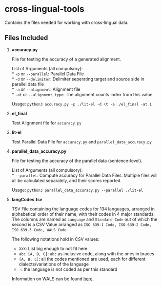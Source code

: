 # cross-lingual-tools

Contains the files needed for working with cross-lingual data.

## Files Included

1. <b>accuracy.py</b>

    File for testing the accuracy of a generated alignment.
    
    List of Arguments (all compulsory):  
        * `-p` or `--parallel`:	Parallel Data File  
        * `-d` or `--delimiter`:	Delimiter seperating target and source side in parallel data file  
        * `-a` or `--alignment`:	Alignment file  
        * `-at` or `--alignment_type`:	The alignment counts index from this value
    
    Usage:    ```python3 accuracy.py -p ./lit-el -d \t -a ./el_final -at 1```
    
2. <b>el_final</b>

    Test Alignment file for `accuracy.py`

3. <b>lit-el</b>

    Test Parallel Data File for `accuracy.py` and `parallel_data_accuracy.py`

4. <b>parallel_data_accuracy.py</b>

    File for testing the accuracy of the parallel data (sentence-level).
    
    List of Arguments (all compulsory):  
        * `--parallel`:	Compute accuracy for Parallel Data Files. Multiple files will all be calculated separately, and their scores reported.
    
    Usage:    ```python3 parallel_data_accuracy.py --parallel ./lit-el```
    
5. <b>langCodes.tsv</b>

    TSV File containing the language codes for 134 languages, arranged in alphabetical order of their name, with their codes in 4 major standards. The columns are named as `Language` and `Standard Code` out of which the second is a CSV Value arranged as `ISO 639-1 Code, ISO 639-2 Code, ISO 639-3 Code, WALS Code`.
    
    The following notations hold in CSV values:  
    * `XXX`: List big enough to not fit here  
    * `abc [A, B, C]`: `abc` as inclusive code, along with the ones in braces  
    * `[A, B, C]`: all the codes mentioned are used, each for different dialects/variations of the language  
    * `-`: the language is not coded as per this standard  
    
    Information on WALS can be found [here](WALS).


[WALS]: https://wals.info/

